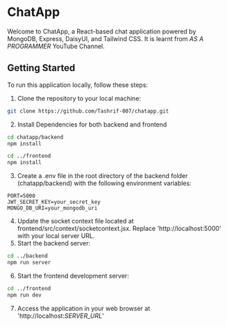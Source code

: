 # ChatApp

Welcome to ChatApp, a React-based chat application powered by MongoDB, Express, DaisyUI, and Tailwind CSS.
It is learnt from *AS A PROGRAMMER* YouTube Channel.

## Getting Started

To run this application locally, follow these steps:

1. Clone the repository to your local machine:
```bash
git clone https://github.com/Tashrif-007/chatapp.git
```
2. Install Dependencies for both backend and frontend
```bash
cd chatapp/backend
npm install

cd ../frontend
npm install
```
3. Create a .env file in the root directory of the backend folder (chatapp/backend) with the following environment variables:
```
PORT=5000
JWT_SECRET_KEY=your_secret_key
MONGO_DB_URI=your_mongodb_uri
```
4. Update the socket context file located at frontend/src/context/socketcontext.jsx. Replace 'http://localhost:5000' with your local server URL.
5. Start the backend server:
```bash
cd ../backend
npm run server
```
6. Start the frontend development server:
```bash
cd ../frontend
npm run dev
```
7. Access the application in your web browser at 'http://localhost:*SERVER_URL*'
